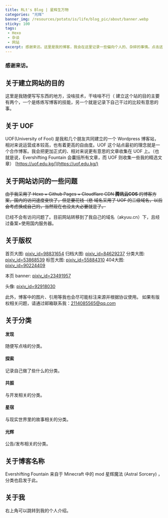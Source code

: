 ```yaml
---
title: RLt's Blog | 星辉生万物
categories: "光辉"
banner_img: /resources/potato/is/life/blog_pic/about/banner.webp
sticky: 100
tags:
 - Hexo
 - 杂谈
 - 网站
excerpt: 感谢来访。这里是我的博客，我会在这里记录一些偏向个人的、杂碎的事情。点击这里了解更多。
---
```

### 感谢来访。
## 关于建立网站的目的
这里是我随便写写东西的地方，没啥技术，干啥啥不行（
建立这个站的目的主要有两个，一个是练练写博客的技能，另一个就是记录下自己干过的比较有意思的事。

## 关于 UOF
UOF(University of Fool) 是我和几个朋友共同建立的一个 Wordpress 博客站，相对来说运营成本较高，也有着更高的自由度。UOF 这个站点最初的理念就是一个合作博客。我会把更加正式的、相对来说更有意思的文章收集在 UOF 上。（也就是说，Evershifting Fountain 会囊括所有文章，而 UOF 则收集一些我的精选文章）
[https://uof.edu.kg/](https://uof.edu.kg/)

## 关于网站访问的一些问题
~~由于我采用了 Hexo + Github Pages + Cloudflare CDN **腾讯云COS** 的博客方案，国内的访问速度变快了，但是要花钱（悲
域名采用了 UOF 的二级域名，以后会考虑换成自己的，当然现在也没太大必要就是了。~~

已经不会有访问问题了。目前网站转移到了我自己的域名（akyuu.cn）下，且经过备案+使用国内服务器。

## 关于版权
首页大图: [pixiv_id=98831654](https://www.pixiv.net/artworks/98831654)
归档大图: [pixiv_id=84629237](https://www.pixiv.net/artworks/84629237)
分类大图: [pixiv_id=53868539](https://www.pixiv.net/artworks/53868539)
标签大图: [pixiv_id=55884310](https://www.pixiv.net/artworks/55884310)
404大图: [pixiv_id=90224409](https://www.pixiv.net/artworks/90224409)

本页 banner: [pixiv_id=23491957](https://www.pixiv.net/artworks/23491957)

头像: [pixiv_id=92918030](https://www.pixiv.net/artworks/92918030)

此外，博客中的图片、引用等我也会尽可能标注来源并根据协议使用。
如果有版权相关问题，请通过邮箱联系我：<span class="label label-info">2114085565@qq.com</span>

## 关于分类
#### 发现
 随便写点啥的分类。
#### 探索
 记录自己做了些什么的分类。
#### 共振
 与开发相关的分类。
#### 星宿
 与现实世界里的故事相关的分类。
#### 光辉
 公告/发布相关的分类。

## 关于博客名称
<span class="label label-info">Evershifting Fountain</span> 来自于 Minecraft 中的 mod <span class="label label-info">星辉魔法 (Astral Sorcery)</span> ，分类也启发于此。

## 关于我
右上角可以跳转到我的个人介绍。